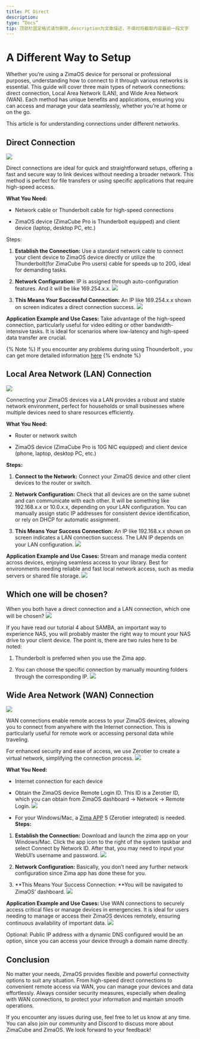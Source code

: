 ```yaml
---
title: PC Direct
description:
type: “Docs”
tip: 顶部栏固定格式请勿删除,description为文章描述，不填时将截取内容最前一段文字
---
```

# A Different Way to Setup
Whether you’re using a ZimaOS device for personal or professional purposes, understanding how to connect to it through various networks is essential. This guide will cover three main types of network connections: direct connection, Local Area Network (LAN), and Wide Area Network (WAN). Each method has unique benefits and applications, ensuring you can access and manage your data seamlessly, whether you’re at home or on the go.

This article is for understanding connections under different networks. 

## Direct Connection
![](https://manage.icewhale.io/api/static/docs/1726131286208_image.png)

Direct connections are ideal for quick and straightforward setups, offering a fast and secure way to link devices without needing a broader network. This method is perfect for file transfers or using specific applications that require high-speed access.

**What You Need:**

* Network cable or Thunderbolt cable for high-speed connections

* ZimaOS device (ZimaCube Pro is Thunderbolt equipped) and client device (laptop, desktop PC, etc.)

Steps:

1. **Establish the Connection:** Use a standard network cable to connect your client device to ZimaOS device directly or utilize the Thunderbolt(for ZimaCube Pro users) cable for speeds up to 20G, ideal for demanding tasks.

2. **Network Configuration:** IP is assigned through auto-configuration features. And it will be like 169.254.x.x.
![](https://manage.icewhale.io/api/static/docs/1726131302533_image.png)

3. **This Means Your Successful Connection:** An IP like 169.254.x.x shown on screen indicates a direct connection success.
![](https://manage.icewhale.io/api/static/docs/1726131333502_image.png)

**Application Example and Use Cases:** Take advantage of the high-speed connection, particularly useful for video editing or other bandwidth-intensive tasks. It is ideal for scenarios where low-latency and high-speed data transfer are crucial.

{% Note %}
If you encounter any problems during using Thounderbolt , you can get more detailed information [here](/zimacube/Connecting-ZimaCube-via-Thunderbolt.html)
{% endnote %}


##  Local Area Network (LAN) Connection
![](https://manage.icewhale.io/api/static/docs/1726131416246_image.png)

Connecting your ZimaOS devices via a LAN provides a robust and stable network environment, perfect for households or small businesses where multiple devices need to share resources efficiently.

**What You Need:**

* Router or network switch

* ZimaOS device (ZimaCube Pro is 10G NIC equipped) and client device (phone, laptop, desktop PC, etc.)

**Steps:**

1. **Connect to the Network:** Connect your ZimaOS device and other client devices to the router or switch.

2. **Network Configuration:** Check that all devices are on the same subnet and can communicate with each other. It will be something like 192.168.x.x or 10.0.x.x, depending on your LAN configuration. You can manually assign static IP addresses for consistent device identification, or rely on DHCP for automatic assignment.

3. **This Means Your Success Connection:** An IP like 192.168.x.x shown on screen indicates a LAN connection success. The LAN IP depends on your LAN configuration.
![](https://manage.icewhale.io/api/static/docs/1726131462130_image.png)

**Application Example and Use Cases:** Stream and manage media content across devices, enjoying seamless access to your library. Best for environments needing reliable and fast local network access, such as media servers or shared file storage.
![](https://manage.icewhale.io/api/static/docs/1726131473384_image.png)

## Which one will be chosen?
When you both have a direct connection and a LAN connection, which one will be chosen?
![](https://manage.icewhale.io/api/static/docs/1726131488677_image.png)

If you have read our tutorial 4 about SAMBA, an important way to experience NAS, you will probably master the right way to mount your NAS drive to your client device. The point is, there are two rules here to be noted:

1. Thunderbolt is preferred when you use the Zima app.

2. You can choose the specific connection by manually mounting folders through the corresponding IP.
![](https://manage.icewhale.io/api/static/docs/1726131521116_image.png)

## Wide Area Network (WAN) Connection
![](https://manage.icewhale.io/api/static/docs/1726131531121_image.png)

WAN connections enable remote access to your ZimaOS devices, allowing you to connect from anywhere with the Internet connection. This is particularly useful for remote work or accessing personal data while traveling.

For enhanced security and ease of access, we use Zerotier to create a virtual network, simplifying the connection process.
![](https://manage.icewhale.io/api/static/docs/1726131539225_image.png)

**What You Need:**

* Internet connection for each device

* Obtain the ZimaOS device Remote Login ID. This ID is a Zerotier ID, which you can obtain from ZimaOS dashboard → Network → Remote Login.
![](https://manage.icewhale.io/api/static/docs/1726131699787_image.png)

* For your Windows/Mac, a [Zima APP](https://find.zimaspace.com) 5 (Zerotier integrated) is needed.
**Steps:**

1. **Establish the Connection:** Download and launch the zima app on your Windows/Mac. Click the app icon to the right of the system taskbar and select Connect by Network ID. After that, you may need to input your WebUI’s username and password.
![](https://manage.icewhale.io/api/static/docs/1726131911735_image.png)

2. **Network Configuration:** Basically, you don’t need any further network configuration since Zima app has done these for you.

3. **This Means Your Success Connection: **You will be navigated to ZimaOS’ dashboard.
![](https://manage.icewhale.io/api/static/docs/1726131933130_image.png)

**Application Example and Use Cases:** Use WAN connections to securely access critical files or manage devices in emergencies. It is ideal for users needing to manage or access their ZimaOS devices remotely, ensuring continuous availability of important data.
![](https://manage.icewhale.io/api/static/docs/1726131946008_image.png)

Optional: Public IP address with a dynamic DNS configured would be an option, since you can access your device through a domain name directly.

## Conclusion
No matter your needs, ZimaOS provides flexible and powerful connectivity options to suit any situation. From high-speed direct connections to convenient remote access via WAN, you can manage your devices and data effortlessly. Always consider security measures, especially when dealing with WAN connections, to protect your information and maintain smooth operations.

If you encounter any issues during use, feel free to let us know at any time. You can also join our community and Discord to discuss more about ZimaCube and ZimaOS. We look forward to your feedback!